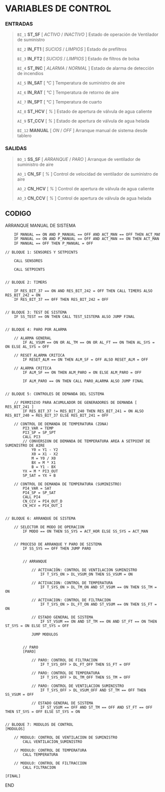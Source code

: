 # VARIABLES DE CONTROL

### ENTRADAS

> `BI_1`    **ST_SF** 	    [ *ACTIVO* / *INACTIVO* ]	Estado de operación de Ventilador de suministro
>
> `BI_2`	**IN_FT1**      [ *SUCIOS* / *LIMPIOS* ]	Estado de prefiltros
>
> `BI_3`	**IN_FT2** 	    [ *SUCIOS* / *LIMPIOS* ]	Estado de filtros de bolsa
>
> `BI_4`	**ST_INC**      [ *ALARMA* / *NORMAL* ]		Estado de alarma de detección de incendios
>
> `AI_5`  	**IN_SAT**      [ *°C* ]				    Temperatura de suministro de aire
>
> `AI_6`  	**IN_RAT**	    [ *°C* ]				    Temperatura de retorno de aire
>
> `AI_7` 	**IN_SPT** 	    [ *°C* ]				    Temperatura de cuarto
>
> `AI_8` 	**ST_HCV**      [ *%* ]					    Estado de apertura de válvula de agua caliente
>
> `AI_9` 	**ST_CCV** 	    [ *%* ]					    Estado de apertura de válvula de agua helada
>
> `BI_12`	**MANUAL**	    [ *ON* / *OFF* ]			    Arranque manual de sistema desde tablero

### SALIDAS

> `BO_1`	**SS_SF**  	    [ *ARRANQUE* / *PARO* ]		Arranque de ventilador de suministro de aire
>
> `AO_1`  	**CN_SF**	    [ *%* ]					    Control de velocidad de ventilador de suministro de aire
>
> `AO_2`  	**CN_HCV**      [ *%* ]					    Control de apertura de válvula de agua caliente
>
> `AO_3`  	**CN_CCV**  	[ *%* ]					        Control de apertura de válvula de agua helada

## CODIGO

ARRANQUE MANUAL DE SISTEMA
	
```bash
	IF MANUAL == ON AND P_MANUAL == OFF AND ACT_MAN == OFF THEN ACT_MAN = ON ALSO P_MANUAL = ON
	IF MANUAL == ON AND P_MANUAL == OFF AND ACT_MAN == ON THEN ACT_MAN = OFF ALSO P_MANUAL = ON
	IF MANUAL == OFF THEN P_MANUAL = OFF
```

	// BLOQUE 1: SENSORES Y SETPOINTS 
	
		CALL SENSORES
		
		CALL SETPOINTS
		
		
	// BLOQUE 2: TIMERS 
	
		IF RES_BIT_37 == ON AND RES_BIT_242 = OFF THEN CALL TIMERS ALSO RES_BIT_242 = ON
		IF RES_BIT_37 == 0FF THEN RES_BIT_242 = OFF

		
	// BLOQUE 3: TEST DE SISTEMA
		IF SS_TEST == ON THEN CALL TEST_SISTEMA ALSO JUMP FINAL 
		
		
	// BLOQUE 4: PARO POR ALARMA
	
		// ALARMA GENERAL
			IF AL_VSUM == ON OR AL_TM == ON OR AL_FT == ON THEN AL_SYS = ON ELSE AL_SYS = OFF	
	
		// RESET ALARMA CRITICA
			IF RESET_ALM == ON THEN ALM_SF = OFF ALSO RESET_ALM = OFF
		
		// ALARMA CRITICA
			IF ALM_SF == ON THEN ALM_PARO = ON ELSE ALM_PARO = OFF
		
			IF ALM_PARO == ON THEN CALL PARO_ALARMA ALSO JUMP FINAL
					

	// BLOQUE 5: CONTROLES DE DEMANDA DEL SISTEMA
	
		// PERMISIVO PARA ACUMULADOR DE GENERADORES DE DEMANDA [ RES_BIT_241 ]
			IF RES_BIT_37 != RES_BIT_240 THEN RES_BIT_241 = ON ALSO RES_BIT_240 = RES_BIT_37 ELSE RES_BIT_241 = OFF
	
		// CONTROL DE DEMANDA DE TEMPERATURA (ZONA)
			PI3_VAR = TEMP
			PI3_SP = SP_SPT
			CALL PI3
			// CONVERSION DE DEMANDA DE TEMPERATURA AREA A SETPOINT DE SUMINISTRO DE AIRE
				Y0 = Y1 - Y2
				X0 = X1 - X2
				M = Y0 / X0
				BX = M * X1
				B = Y1 - BX
			YX = M * PI3_OUT
			SP_SAT = YX + B
		
		// CONTROL DE DEMANDA DE TEMPERATURA (SUMINISTRO)
			PI4_VAR = SAT
			PI4_SP = SP_SAT
			CALL PI4
			CN_CCV = PI4_OUT_D
			CN_HCV = PI4_OUT_I
			
		
	// BLOQUE 6: ARRANQUE DE SISTEMA
	
		// SELECTOR DE MODO DE OPERACION
			IF MODO == ON THEN SS_SYS = ACT_HOR ELSE SS_SYS = ACT_MAN
			
	
		// PROCESO DE ARRANQUE Y PARO DE SISTEMA
			IF SS_SYS == OFF THEN JUMP PARO 
			
		
			// ARRANQUE
		
				// ACTIVACIÓN: CONTROL DE VENTILACION SUMINISTRO
					IF T_SYS_ON > DL_VSUM_ON THEN SS_VSUM = ON
			
				// ACTIVACION: CONTROL DE TEMPERATURA 
					IF T_SYS_ON > DL_TM_ON AND ST_VSUM == ON THEN SS_TM = ON 
					
				// ACTIVACION: CONTROL DE FILTRACION 
					IF T_SYS_ON > DL_FT_ON AND ST_VSUM == ON THEN SS_FT = ON
					
				// ESTADO GENERAL DE SISTEMA
					IF ST_VSUM == ON AND ST_TM == ON AND ST_FT == ON THEN ST_SYS = ON ELSE ST_SYS = OFF
			
				JUMP MODULOS
				
		
			// PARO
			[PARO]
		
				// PARO: CONTROL DE FILTRACION 
					IF T_SYS_OFF > DL_FT_OFF THEN SS_FT = OFF
			
				// PARO: CONTROL DE TEMPERATURA 
					IF T_SYS_OFF > DL_TM_OFF THEN SS_TM = OFF 
					
				// PARO: CONTROL DE VENTILACION SUMINISTRO
					IF T_SYS_OFF > DL_VSUM_OFF AND ST_TM == OFF THEN SS_VSUM = OFF
					
				// ESTADO GENERAL DE SISTEMA
					IF ST_VSUM == OFF AND ST_TM == OFF AND ST_FT == OFF THEN ST_SYS = OFF ELSE ST_SYS = ON
					
	
	// BLOQUE 7: MODULOS DE CONTROL
	[MODULOS]
		
		// MODULO: CONTROL DE VENTILACION DE SUMINISTRO 
			CALL VENTILACION_SUMINISTRO 
		
		// MODULO: CONTROL DE TEMPERATURA 
			CALL TEMPERATURA 
		
		// MODULO: CONTROL DE FILTRACCION
			CALL FILTRACION 

	[FINAL]
END